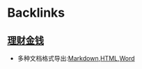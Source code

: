 
# Backlinks
## [理财金钱](<理财金钱.md>)
- 多种文档格式导出:[Markdown](<Markdown.md>),[HTML](<HTML.md>),[Word](<Word.md>)

